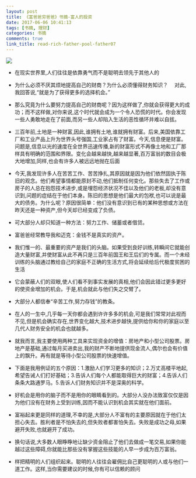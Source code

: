 ```yaml
---
layout: post
title: 《富爸爸穷爸爸》书摘-富人的投资　
date: 2017-06-06 10:41:13
tags: [书摘, 理财]
categories: 书摘
comments: true
link_title: read-rich-father-pool-father07
---
```

![](http://onxkn9cbz.bkt.clouddn.com/07.jpg)

- 在现实世界里,人们往往是依靠勇气而不是聪明去领先于其他人的

- 为什么必须不厌其烦地提高自己的财商？为什么必须懂得财务知识？
　对此,我回答说,“就是为了获得更多的选择机会。”

<!--more-->

- 那么究竟为什么要努力提高自己的财商呢？因为这样做了,你就会获得更大的成功；而不这样做,对你来说,这个时代就会成为一个令人恐慌的时代。你会发现一些人勇敢地走在了前面,而另一些人却陷入生活的恶性循环并难以自拔。

- 三百年前,土地是一种财富,因此,谁拥有土地,谁就拥有财富。后来,美国依靠工厂和工业产品上升为世界头号强国,工业家占有了财富。今天,信息便是财富。问题是,信息以光的速度在全世界迅速传播,新的财富形式不再像土地和工厂那样具有明确的范围和界限。变化会越来越快,越来越显著,百万富翁的数目会极大地增加,同样,也会有许多人被远远地抛在后面

- 今天,我发现许多人在苦苦工作、苦苦挣扎,其原因就是因为他们依然固执于陈旧的观念。他们希望事情都能原封不动,他们抵制任何变化。那些失去了工作或房子的人总在抱怨技术进步,或是埋怨经济状况不佳以及他们的老板,却没有意识到,问题的症结在于他们本身。陈旧的思想是他们最大的包袱,也可以说是最大的债务。为什么呢？原因很简单：他们没有意识到已有的某种思想或方法在昨天还是一种资产,但今天却已经变成了负债。 

- 可大部分人却只知道一种方法：努力工作、储蓄或者借贷。

- 富爸爸经常教导我和迈克：金钱不是真实的资产。

- 我们惟一的、最重要的资产是我们的头脑。如果受到良好训练,转瞬间它就能创造大量财富,并使财富从此不再只是三百年前国王和王后们的专属。而一个未经训练的头脑通过教给自己的家庭不正确的生活方式,将会延续给后代极度贫困的生活

- 它会蒙蔽人们的双眼,使人们看不到事实发展的真相,他们会因此错过更多更好的使资金增加的机会。于是,机会就此与他们失之交臂了。

- 大部分人都信奉“辛苦工作,努力存钱”的教条。

- 在人的一生中,几乎每一天你都会遇到许许多多的机会,可是我们常常对此视而不见,但是机会确实存在,世界变化越大,技术进步越快,提供给你和你的家庭以至几代人财务安全的机会也就越多。

- 就我而言,我主要使用两种工具来实现资金的增值：房地产和小型公司股票。房地产是基础,通过每月买进卖出,我的财产不断地提供现金流人,偶尔也会有价值上的飘升。再有就是等待小型公司股票的快速增值。

- 下面是我用例证的五个原因：1.激励人们学习更多的知识；2.万丈高楼平地起,希望告诫人们打好基础；3.告诉人们每个人都能取得巨大的财富；4.告诉人们条条大路通罗马。5.告诉人们财务知识并不是深奥的科学。

- 好机会是用你的脑子而不是用你的眼睛看到的。大部分人没办法致富仅仅是因为他们没有在财务上受到训练,因而不能认识到机会其实就在他们面前。

- 富裕起来更是同样的道理,不幸的是,大部分人不富有的主要原因就在于他们太担心失去。胜利者是不怕失去的,但失败者都害怕失去。失败是成功之母,如果避开失败,也就避开了成功。

- 换句话说,大多数人眼睁睁地让缺少资金阻止了他们去做成一笔交易,如果你能越过这些障碍,你就能比那些没有掌握这些技能的人早一步成为百万富翁。

- 样把精明的人们组织起来。聪明的人往往会雇佣比自己更聪明的人或与他们一道工作。这样,当你需要建议的时候,你有可以信赖的顾问